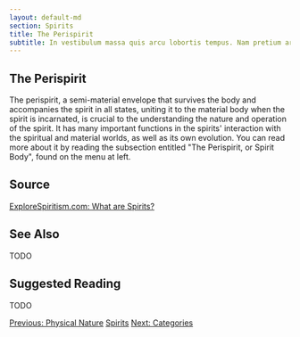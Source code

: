 ```yaml
---
layout: default-md
section: Spirits
title: The Perispirit
subtitle: In vestibulum massa quis arcu lobortis tempus. Nam pretium arcu in odio vulputate luctus.
---
```


## The Perispirit
The perispirit, a semi-material envelope that survives the body and accompanies the spirit in all states, uniting it to the material body when the spirit is incarnated, is crucial to the understanding the nature and operation of the spirit. It has many important functions in the spirits' interaction with the spiritual and material worlds, as well as its own evolution. You can read more about it by reading the subsection entitled "The Perispirit, or Spirit Body", found on the menu at left.   

## Source
[ExploreSpiritism.com: What are Spirits?](//www.explorespiritism.com/Philisophy_What%20are%20Spirits_Introduction.htm)


## See Also
TODO


## Suggested Reading
TODO




<a href="physical-nature" class="button">Previous: Physical Nature</a>
<a href="./" class="button special">Spirits</a>
<a href="categories" class="button">Next: Categories</a>
